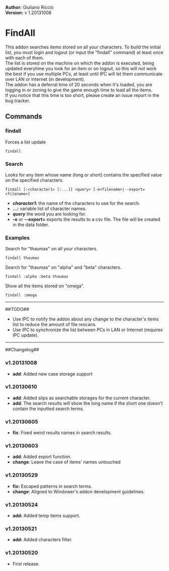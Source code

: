 **Author:** Giuliano Riccio  
**Version:** v 1.20131008

# FindAll #

This addon searches items stored on all your characters. To build the initial list, you must login and logout (or input the "findall" command) at least once with each of them.  
The list is stored on the machine on which the addon is executed, being updated everytime you look for an item or on logout, so this will not work the best if you use multiple PCs, at least until IPC will let them communicate over LAN or Internet (in development).  
The addon has a deferral time of 20 seconds when it's loaded, you are logging in or zoning to give the game enough time to load all the items.  
If you notice that this time is too short, please create an issue report in the bug tracker.

## Commands ##
### findall ###
Forces a list update

```
findall
```

### Search ###
Looks for any item whose name (long or short) contains the specified value on the specified characters.

```
findall [:<character1> [:...]] <query> [-e<filename>|--export=<filename>]
```
* **_character1_:** the name of the characters to use for the search.
* **...:** variable list of character names.
* **_query_** the word you are looking for.
* **-e<filename>** or **--export=<filename>** exports the results to a csv file. The file will be created in the data folder.

### Examples ###
Search for "thaumas" on all your characters.

```
findall thaumas
```
Search for "thaumas" on "alpha" and "beta" characters.

```
findall :alpha :beta thaumas
```
Show all the items stored on "omega".

```
findall :omega
```

----

##TODO##

- Use IPC to notify the addon about any change to the character's items list to reduce the amount of file rescans.
- Use IPC to synchronize the list between PCs in LAN or Internet (requires IPC update).

----

##Changelog##
### v1.20131008 ###
* **add**: Added new case storage support

### v1.20130610 ###
* **add**: Added slips as searchable storages for the current character.
* **add**: The search results will show the long name if the short one doesn't contain the inputted search terms.

### v1.20130605 ###
* **fix**: Fixed weird results names in search results.

### v1.20130603 ###
* **add**: Added export function.
* **change**: Leave the case of items' names untouched

### v1.20130529 ###
* **fix:** Escaped patterns in search terms.
* **change**: Aligned to Windower's addon development guidelines.

### v1.20130524 ###
* **add:** Added temp items support.

### v1.20130521 ###
* **add:** Added characters filter.

### v1.20130520 ###
* First release.
